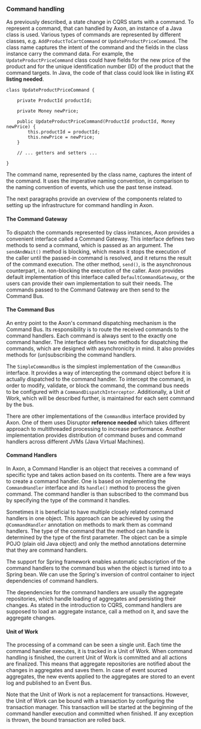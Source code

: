 
### Command handling

As previously described, a state change in CQRS starts with a command. To represent a command, that can handled by Axon, an instance of a Java class is used. Various types of commands are represented by different classes, e.g. `AddProductToCartCommand` or `UpdateProductPriceCommand`. The class name captures the intent of the command and the fields in the class instance carry the command data. For example, the `UpdateProductPriceCommand` class could have fields for the new price of the product and for the unique identification number (ID) of the product that the command targets. In Java, the code of that class could look like in listing #X **listing needed**.

	class UpdateProductPriceCommand {
		
		private ProductId productId;

		private Money newPrice;

		public UpdateProductPriceCommand(ProductId productId, Money newPrice) {
			this.productId = productId;
			this.newPrice = newPrice;
		}

		// ... getters and setters ...

	}

The command name, represented by the class name, captures the intent of the command. It uses the imperative naming convention, in comparison to the naming convention of events, which use the past tense instead.

The next paragraphs provide an overview of the components related to setting up the infrastructure for command handling in Axon.

#### The Command Gateway

To dispatch the commands represented by class instances, Axon provides a convenient interface called a Command Gateway. This interface defines two methods to send a command, which is passed as an argument. The `sendAndWait()` method is blocking, which means it stops the execution of the caller until the passed-in command is resolved, and it returns the result of the command execution. The other method, `send()`, is the asynchronous counterpart, i.e. non-blocking the execution of the caller. Axon provides default implementation of this interface called `DefaultCommandGateway`, or the users can provide their own implementation to suit their needs. The commands passed to the Command Gateway are then send to the Command Bus. 

#### The Command Bus

An entry point to the Axon's command dispatching mechanism is the Command Bus. Its responsibility is to route the received commands to the command handlers. Each command is always sent to the exactly one command handler. The interface defines two methods for dispatching the commands, which are designed with asynchronicity in mind. It also provides methods for (un)subscribing the command handlers. 

The `SimpleCommandBus` is the simplest implementation of the `CommandBus` interface. It provides a way of intercepting the command object before it is actually dispatched to the command handler. To intercept the command, in order to modify, validate, or block the command, the command bus needs to be configured with a `CommandDispatchInterceptor`. Additionally, a Unit of Work, which will be described further, is maintained for each sent command by the bus.

There are other implementations of the `CommandBus` interface provided by Axon. One of them uses Disruptor **reference needed** which takes different approach to multithreaded processing to increase performance. Another implementation provides distribution of command buses and command handlers across different JVMs (Java Virtual Machines).

#### Command Handlers

In Axon, a Command Handler is an object that receives a command of specific type and takes action based on its contents. There are a few ways to create a command handler. One is based on implementing the `CommandHandler` interface and its `handle()` method to process the given command. The command handler is than subscribed to the command bus by specifying the type of the command it handles. 

Sometimes it is beneficial to have multiple closely related command handlers in one object. This approach can be achieved by using the `@CommandHandler` annotation on methods to mark them as command handlers. The type of the command that the method can handle is determined by the type of the first parameter. The object can be a simple POJO (plain old Java object) and only the method annotations determine that they are command handlers. 

The support for Spring framework enables automatic subscription of the command handlers to the command bus when the object is turned into to a Spring bean. We can use the Spring's inversion of control container to inject dependencies of command handlers.

The dependencies for the command handlers are usually the aggregate repositories, which handle loading of aggregates and persisting their changes. As stated in the introduction to CQRS, command handlers are supposed to load an aggregate instance, call a method on it, and save the aggregate changes.

#### Unit of Work

The processing of a command can be seen a single unit. Each time the command handler executes, it is tracked in a Unit of Work. When command handling is finished, the current Unit of Work is committed and all actions are finalized. This means that aggregate repositories are notified about the changes in aggregates and saves them. In case of event sourced aggregates, the new events applied to the aggregates are stored to an event log and published to an Event Bus.

Note that the Unit of Work is not a replacement for transactions. However, the Unit of Work can be bound with a transaction by configuring the transaction manager. This transaction will be started at the beginning of the command handler execution and committed when finished. If any exception is thrown, the bound transaction are rolled back.




